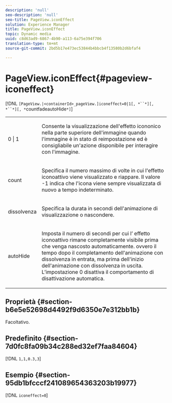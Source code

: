 ```yaml
---
description: 'null'
seo-description: 'null'
seo-title: PageView.iconEffect
solution: Experience Manager
title: PageView.iconEffect
topic: Dynamic media
uuid: c8d63ad9-6867-4b90-a113-6a75e394f706
translation-type: tm+mt
source-git-commit: 2bd5b17e473ec53844b4bbcb4f13580b2d6bfaf4

---
```



# PageView.iconEffect{#pageview-iconeffect}

[!DNL `[PageView.|<containerId>_pageView.]iconeffect=0|1[, *``*][, *``*][, *`countfadeautoHide`*]`]

<table id="table_DD66FFC263A34220876DD204BFE62D49"> 
 <tbody> 
  <tr> 
   <td colname="col1"> <p> <span class="codeph"> 0 | 1</span> </p> </td> 
   <td colname="col2"> <p> Consente la visualizzazione dell'effetto <span class="codeph"> icononico</span> nella parte superiore dell'immagine quando l'immagine è in stato di reimpostazione ed è consigliabile un'azione disponibile per interagire con l'immagine. </p> </td> 
  </tr> 
  <tr> 
   <td colname="col1"> <p> <span class="codeph"><span class="varname"> count</span></span> </p> </td> 
   <td colname="col2"> <p> Specifica il numero massimo di volte in cui l'effetto <span class="codeph"> iconoattivo</span> viene visualizzato e riappare. Il valore <span class="codeph"> -1</span> indica che l'icona viene sempre visualizzata di nuovo a tempo indeterminato. </p> </td> 
  </tr> 
  <tr> 
   <td colname="col1"> <p><span class="codeph"><span class="varname"> dissolvenza</span></span> </p> </td> 
   <td colname="col2"> <p>Specifica la durata in secondi dell'animazione di visualizzazione o nascondere. </p> </td> 
  </tr> 
  <tr> 
   <td colname="col1"> <p><span class="codeph"><span class="varname"> autoHide</span></span> </p> </td> 
   <td colname="col2"> <p>Imposta il numero di secondi per cui l’ <span class="codeph"> effetto</span> iconoattivo rimane completamente visibile prima che venga nascosto automaticamente. ovvero il tempo dopo il completamento dell'animazione con dissolvenza in entrata, ma prima dell'inizio dell'animazione con dissolvenza in uscita. L’impostazione <span class="codeph"> 0</span> disattiva il comportamento di disattivazione automatica. </p> </td> 
  </tr> 
 </tbody> 
</table>

## Proprietà {#section-b6e5e52698d4492f9d6350e7e312bb1b}

Facoltativo.

## Predefinito {#section-7d0fc8fa09b34c288ed32ef7faa84604}

[!DNL `1,1,0.3,3`]

## Esempio {#section-95db1bfcccf241089654363203b19977}

[!DNL `iconeffect=0`]
